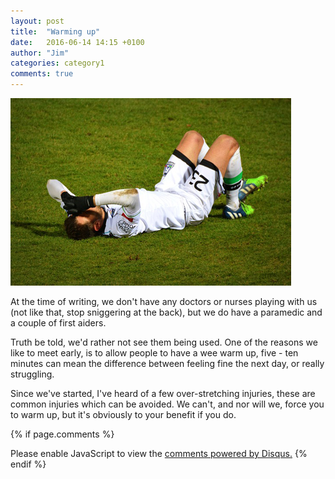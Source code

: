 ```yaml
---
layout: post
title:  "Warming up"
date:   2016-06-14 14:15 +0100
author: "Jim"
categories: category1
comments: true
---
```


![injury](/assets/blog1.jpg)

At the time of writing, we don't have any doctors or nurses playing with us (not like that, stop sniggering at the back), but we do have a paramedic and a couple of first aiders. 

Truth be told, we'd rather not see them<!--more--> being used.
One of the reasons we like to meet early, is to allow people to have a wee warm up, five - ten minutes can mean the difference between feeling fine the next day, or really struggling. 

Since we've started, I've heard of a few over-stretching injuries, these are common injuries which can be avoided.
We can't, and nor will we, force you to warm up, but it's obviously to your benefit if you do.


{% if page.comments %}
<div id="disqus_thread"></div>
<script>
    /**
     *  RECOMMENDED CONFIGURATION VARIABLES: EDIT AND UNCOMMENT THE SECTION BELOW TO INSERT DYNAMIC VALUES FROM YOUR PLATFORM OR CMS.
     *  LEARN WHY DEFINING THESE VARIABLES IS IMPORTANT: https://disqus.com/admin/universalcode/#configuration-variables
     */
    /*
    var disqus_config = function () {
        this.page.url = index.html;  // Replace PAGE_URL with your page's canonical URL variable
        this.page.identifier = PAGE_IDENTIFIER; // Replace PAGE_IDENTIFIER with your page's unique identifier variable
    };
    */
    (function() {  // DON'T EDIT BELOW THIS LINE
        var d = document, s = d.createElement('script');
        
        s.src = '//arbroathwalkingfootball.disqus.com/embed.js';
        
        s.setAttribute('data-timestamp', +new Date());
        (d.head || d.body).appendChild(s);
    })();
</script>
<noscript>Please enable JavaScript to view the <a href="https://disqus.com/?ref_noscript" rel="nofollow">comments powered by Disqus.</a></noscript>
{% endif %} 






